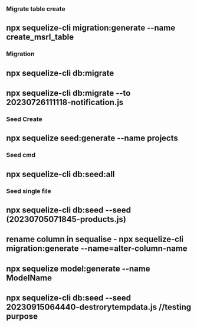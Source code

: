 ### Migrate table create
## npx sequelize-cli migration:generate --name create_msrl_table

### Migration
## npx sequelize-cli db:migrate

## npx sequelize-cli db:migrate --to 20230726111118-notification.js

### Seed Create
## npx sequelize seed:generate --name projects

### Seed cmd
## npx sequelize-cli db:seed:all

### Seed single file 
## npx sequelize-cli db:seed --seed (20230705071845-products.js)

## rename column in sequalise - npx sequelize-cli migration:generate --name=alter-column-name

## npx  sequelize model:generate --name ModelName

## npx sequelize-cli db:seed --seed 20230915064440-destrorytempdata.js //testing purpose
